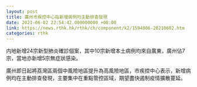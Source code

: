 ```yaml
---
layout: post
title: 廣州市疾控中心指新增病例均主動排查發現
date: 2021-06-02 22:54:42.000000000 +08:00
link: https://news.rthk.hk/rthk/ch/component/k2/1594006-20210602.htm
categories: rthk
---
```


内地新增24宗新型肺炎確診個案，其中10宗新增本土病例均來自廣東，廣州佔7宗，當地亦新增5宗無症狀感染。

廣州即日起將荔灣區兩個中風險地區提升為高風險地區，市疾控中心表示，新增病例均在主動排查發現，主要集中在重點管控區域，期望盡快遏制疫情擴散蔓延。
